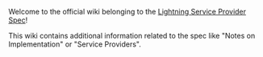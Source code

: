 Welcome to the official wiki belonging to the [Lightning Service Provider Spec](https://github.com/BitcoinAndLightningLayerSpecs/lsp)!

This wiki contains additional information related to the spec like "Notes on Implementation" or "Service Providers".